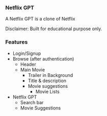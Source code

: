 ### Netflix GPT

A Netflix GPT is a clone of Netflix

Disclaimer: Built for educational purpose only.

### Features
- Login/Signup
- Browse (after authentication)
    - Header
    - Main Movie
        - Trailer in Background
        - Title & description
        - Movie suggestions
            - Movie Lists
- Netflix GPT
    - Search bar
    - Movie Suggestions
